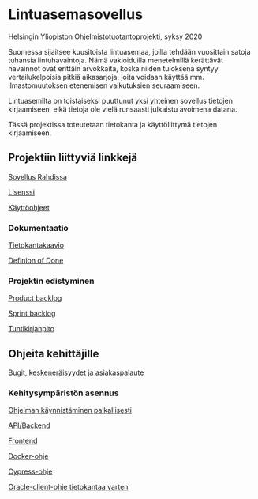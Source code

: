 # Lintuasemasovellus

Helsingin Yliopiston Ohjelmistotuotantoprojekti, syksy 2020

Suomessa sijaitsee kuusitoista lintuasemaa, joilla tehdään vuosittain satoja tuhansia lintuhavaintoja. Nämä vakioiduilla menetelmillä kerättävät havainnot ovat erittäin arvokkaita, koska niiden tuloksena syntyy vertailukelpoisia pitkiä aikasarjoja, joita voidaan käyttää mm. ilmastomuutoksen etenemisen vaikutuksien seuraamiseen.

Lintuasemilta on toistaiseksi puuttunut yksi yhteinen sovellus tietojen kirjaamiseen, eikä tietoja ole vielä runsaasti julkaistu avoimena datana.

Tässä projektissa toteutetaan tietokanta ja käyttöliittymä tietojen kirjaamiseen.

## Projektiin liittyviä linkkejä

[Sovellus Rahdissa](https://lintuasema-lintuasema-staging.rahtiapp.fi/)

[Lisenssi](https://github.com/Lintuasemasovellus/lintuasemasovellus/blob/master/LICENSE)

[Käyttöohjeet](https://github.com/Lintuasemasovellus/lintuasemasovellus/blob/master/documentation/manual.md)


### Dokumentaatio

[Tietokantakaavio](https://github.com/Lintuasemasovellus/lintuasemasovellus/blob/master/documentation/tietokantakaavio.png)

[Definion of Done](https://github.com/Lintuasemasovellus/lintuasemasovellus/blob/master/documentation/definitionOfDone.md)

### Projektin edistyminen

[Product backlog](https://github.com/Lintuasemasovellus/lintuasemasovellus/projects/1)

[Sprint backlog](https://github.com/Lintuasemasovellus/lintuasemasovellus/projects/2)

[Tuntikirjanpito](https://docs.google.com/spreadsheets/d/1V68aoQnG-gI77wLIuzaikG_-l8oi5lEpZsDesqOSz5o/edit?usp=sharing)

## Ohjeita kehittäjille

[Bugit, keskeneräisyydet ja asiakaspalaute](https://github.com/Lintuasemasovellus/lintuasemasovellus/blob/master/documentation/bugsAndUserFeedback.md)

### Kehitysympäristön asennus

[Ohjelman käynnistäminen paikallisesti](https://github.com/Lintuasemasovellus/lintuasemasovellus/blob/master/documentation/developmentInstructions/localStartOfProject.md)

[API/Backend](https://github.com/Lintuasemasovellus/lintuasemasovellus/blob/master/documentation/developmentInstructions/installingBackendEnvironment.md)

[Frontend](https://github.com/Lintuasemasovellus/lintuasemasovellus/blob/master/documentation/developmentInstructions/installingFrontendEnvironment.md)

[Docker-ohje](https://github.com/Lintuasemasovellus/lintuasemasovellus/blob/master/documentation/developmentInstructions/dockerGuide.md)

[Cypress-ohje](https://github.com/Lintuasemasovellus/lintuasemasovellus/blob/master/documentation/developmentInstructions/cypressGuide.md)

[Oracle-client-ohje tietokantaa varten](https://github.com/Lintuasemasovellus/lintuasemasovellus/blob/master/documentation/developmentInstructions/installingOracleClient.md)



